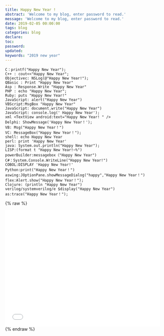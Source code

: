 ```yaml
---
title: Happy New Year !
abstract: 'Welcome to my blog, enter password to read.'
message: 'Welcome to my blog, enter password to read.'
date: 2019-02-05 00:00:00
tags: blog
categories: blog
declare:
toc:
password:
updated:
keywords: "2019 new year"
---
```


```
C：printf("Happy New Year");
C++ : cout<<"Happy New Year";
Objectivec: NSLog(@"Happy New Year!");
QBasic : Print "Happy New Year"
Asp : Response.Write "Happy New Year"
PHP : echo "Happy New Year";
Ruby: puts "Happy New Year!"
JavaScript: alert("Happy New Year")
VBScript:MsgBox "Happy New Year"
JavaScript: document.write("Happy New Year")
JavaScript: console.log(' Happy New Year');
xml <TextView android:text="Happy New Year! " />
Delphi: ShowMessage('Happy New Year！');
VB: Msg("Happy New Year！")
VC: MessageBox("Happy New Year！");
shell: echo Happy New Year
perl: print 'Happy New Year'
java: System.out.println("Happy New Year");
LISP:(format t "Happy New Year!~%")
powerBuilder:messagebox（"Happy New Year")
C#：System.Console.WriteLine("Happy New Year!")
COBOL:DISPLAY 'Happy New Year!'
Python:print("Happy New Year！")
aswing:JOptionPane.showMessageDialog("happy","Happy New Year！")
flex:Alert.show("Happy New Year！");
Clojure: (println "Happy New Year")
verilog/systemverilog/e $display("Happy New Year")
as:trace("Happy New Year！");
```

{% raw %}
<div style="position: relative; width: 100%; height: 0; padding-bottom: 75%;"><iframe src="//player.bilibili.com/player.html?aid=42909530&cid=75244190&page=1" scrolling="no" border="0" frameborder="no" framespacing="0" allowfullscreen="true" style="position: absolute; width: 100%; height: 100%; left: 0; top: 0;"></iframe></div>
{% endraw %}